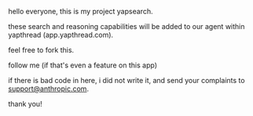hello everyone, this is my project yapsearch.

these search and reasoning capabilities will be added to our agent within yapthread (app.yapthread.com). 

feel free to fork this.

follow me (if that's even a feature on this app)

if there is bad code in here, i did not write it, and send your complaints to support@anthropic.com.

thank you!
